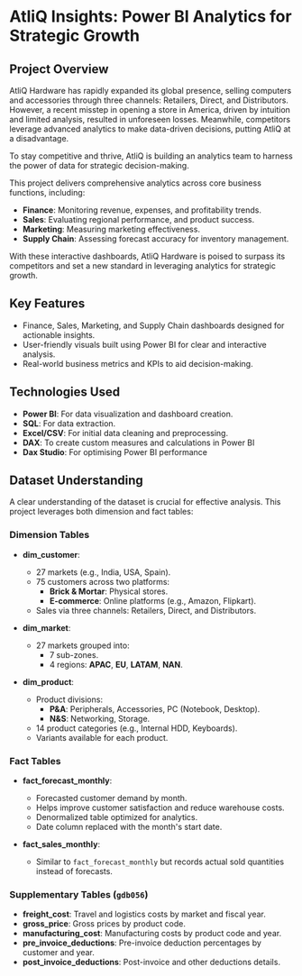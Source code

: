 # AtliQ Insights: Power BI Analytics for Strategic Growth
## **Project Overview**  

AtliQ Hardware has rapidly expanded its global presence, selling computers and accessories through three channels: Retailers, Direct, and Distributors. However, a recent misstep in opening a store in America, driven by intuition and limited analysis, resulted in unforeseen losses. Meanwhile, competitors leverage advanced analytics to make data-driven decisions, putting AtliQ at a disadvantage.

To stay competitive and thrive, AtliQ is building an analytics team to harness the power of data for strategic decision-making.  

This project delivers comprehensive analytics across core business functions, including:  
- **Finance**: Monitoring revenue, expenses, and profitability trends.  
- **Sales**: Evaluating regional performance, and product success.  
- **Marketing**: Measuring marketing effectiveness.  
- **Supply Chain**: Assessing forecast accuracy for inventory management.  

With these interactive dashboards, AtliQ Hardware is poised to surpass its competitors and set a new standard in leveraging analytics for strategic growth.  

## **Key Features**
- Finance, Sales, Marketing, and Supply Chain dashboards designed for actionable insights.  
- User-friendly visuals built using Power BI for clear and interactive analysis.  
- Real-world business metrics and KPIs to aid decision-making.

## **Technologies Used**  
- **Power BI**: For data visualization and dashboard creation.  
- **SQL**: For data extraction.  
- **Excel/CSV**: For initial data cleaning and preprocessing.  
- **DAX**: To create custom measures and calculations in Power BI
- **Dax Studio**: For optimising Power BI performance

## **Dataset Understanding**  

A clear understanding of the dataset is crucial for effective analysis. This project leverages both dimension and fact tables:  

### **Dimension Tables**  
- **dim_customer**:  
  - 27 markets (e.g., India, USA, Spain).  
  - 75 customers across two platforms:  
    - **Brick & Mortar**: Physical stores.  
    - **E-commerce**: Online platforms (e.g., Amazon, Flipkart).  
  - Sales via three channels: Retailers, Direct, and Distributors.  

- **dim_market**:  
  - 27 markets grouped into:  
    - 7 sub-zones.  
    - 4 regions: **APAC**, **EU**, **LATAM**, **NAN**.  

- **dim_product**:  
  - Product divisions:  
    - **P&A**: Peripherals, Accessories, PC (Notebook, Desktop).  
    - **N&S**: Networking, Storage.  
  - 14 product categories (e.g., Internal HDD, Keyboards).  
  - Variants available for each product.  

### **Fact Tables**  
- **fact_forecast_monthly**:  
  - Forecasted customer demand by month.  
  - Helps improve customer satisfaction and reduce warehouse costs.  
  - Denormalized table optimized for analytics.  
  - Date column replaced with the month's start date.  

- **fact_sales_monthly**:  
  - Similar to `fact_forecast_monthly` but records actual sold quantities instead of forecasts.  

### **Supplementary Tables** (`gdb056`)  
- **freight_cost**: Travel and logistics costs by market and fiscal year.  
- **gross_price**: Gross prices by product code.  
- **manufacturing_cost**: Manufacturing costs by product code and year.  
- **pre_invoice_deductions**: Pre-invoice deduction percentages by customer and year.  
- **post_invoice_deductions**: Post-invoice and other deductions details.  

